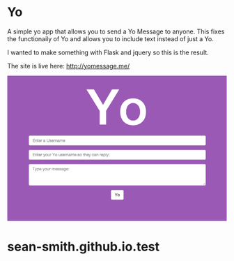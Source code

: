 Yo
==

A simple yo app that allows you to send a Yo Message to anyone. This fixes the functionaily of Yo and allows you to include text instead of just a Yo.

I wanted to make something with Flask and jquery so this is the result.

The site is live here: http://yomessage.me/

![alt text](https://raw.githubusercontent.com/sean-smith/yo/master/yo/before.png "main page")
# sean-smith.github.io.test
